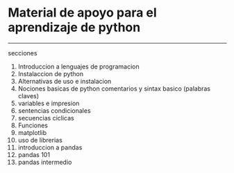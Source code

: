 # Material de apoyo para el aprendizaje de python 

---

secciones

1. Introduccion a lenguajes de programacion
2. Instalaccion de python 
3. Alternativas de uso e instalacion 
4. Nociones basicas de python comentarios y sintax basico (palabras claves)
5. variables e impresion 
6. sentencias condicionales
7. secuencias ciclicas
8. Funciones
9. matplotlib
9. uso de librerias 
10. introduccion a pandas
11. pandas 101
12. pandas intermedio


